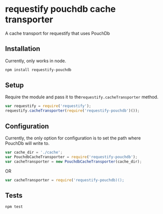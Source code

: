 # requestify pouchdb cache transporter
A cache transport for requestify that uses PouchDb

## Installation
Currently, only works in node.

```sh
npm install requestify-pouchdb
```

## Setup
Require the module and pass it to the`requestify.cacheTransporter` method.

```js
var requestify = require('requestify');
requestify.cacheTransporter(require('requestify-pouchdb')());
```

## Configuration
Currently, the only option for configuration is to set the path where PouchDb will write to.

```js
var cache_dir = './cache';
var PouchdbCacheTransporter = require('requestify-pouchdb');
var cacheTransporter = new PouchdbCacheTransporter(cache_dir);
```
OR

```js
var cacheTransporter = require('requestify-pouchdb)();
```

## Tests
```js
npm test
```